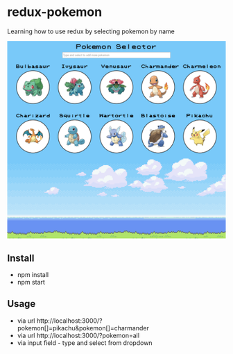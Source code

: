 # redux-pokemon
Learning how to use redux by selecting pokemon by name

![Pokemon Selector](/screenshot1.png?v=1&raw=true "Pokemon Selector")

## Install
* npm install
* npm start

## Usage
* via url http://localhost:3000/?pokemon[]=pikachu&pokemon[]=charmander
* via url http://localhost:3000/?pokemon=all
* via input field - type and select from dropdown